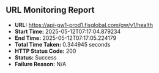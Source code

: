 ## URL Monitoring Report

- **URL:** https://api-gw1-prod1.fisglobal.com/gw/v1/health
- **Start Time:** 2025-05-12T07:17:04.879234
- **End Time:** 2025-05-12T07:17:05.224179
- **Total Time Taken:** 0.344945 seconds
- **HTTP Status Code:** 200
- **Status:** Success
- **Failure Reason:** N/A
